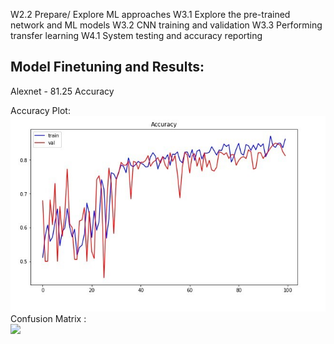 W2.2 Prepare/ Explore ML approaches
W3.1 Explore the pre-trained network and ML models
W3.2 CNN training and validation
W3.3 Performing transfer learning
W4.1 System testing and accuracy reporting

## Model Finetuning and Results:  
   
Alexnet - 81.25 Accuracy

Accuracy Plot:   
<img src=https://github.com/OmdenaAI/uae-chapter-dust-solar-panels/blob/main/src/tasks/task-2-ml-modeling/Assets/Accuracy%20Plot.jpg>
Confusion Matrix :    
<img src=https://files.slack.com/files-pri/T0403DXQU3E-F043VJJMQR2/screenshot_2022-09-25_025622.jpg>
